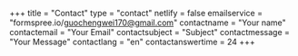 +++
title = "Contact"
type = "contact"
netlify = false
emailservice = "formspree.io/guochengwei170@gmail.com"
contactname = "Your name"
contactemail = "Your Email"
contactsubject = "Subject"
contactmessage = "Your Message"
contactlang = "en"
contactanswertime = 24
+++

